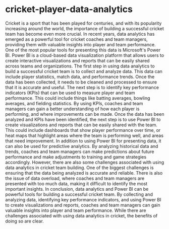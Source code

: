 # cricket-player-data-analytics

Cricket is a sport that has been played for centuries, and with its popularity increasing around the world, the importance of building a successful cricket team has become even more crucial. In recent years, data analytics has emerged as a powerful tool for cricket coaches and team managers, providing them with valuable insights into player and team performance. One of the most popular tools for presenting this data is Microsoft's Power BI. Power BI is a cloud-based data visualization platform that allows users to create interactive visualizations and reports that can be easily shared across teams and organizations. The first step in using data analytics to build a successful cricket team is to collect and analyze data. This data can include player statistics, match data, and performance trends. Once the data has been collected, it needs to be cleaned and processed to ensure that it is accurate and useful.
The next step is to identify key performance indicators (KPIs) that can be used to measure player and team performance. This could include things like batting averages, bowling averages, and fielding statistics. By using KPIs, coaches and team managers can gain a better understanding of how each player is performing, and where improvements can be made. Once the data has been analyzed and KPIs have been identified, the next step is to use Power BI to create visualizations and reports that can be easily shared with the team. This could include dashboards that show player performance over time, or heat maps that highlight areas where the team is performing well, and areas that need improvement.
In addition to using Power BI for presenting data, it can also be used for predictive analytics. By analyzing historical data and trends, coaches and team managers can make predictions about future performance and make adjustments to training and game strategies accordingly. However, there are also some challenges associated with using data analytics in cricket team building. One of the biggest challenges is ensuring that the data being analyzed is accurate and reliable. There is also the issue of data overload, where coaches and team managers are presented with too much data, making it difficult to identify the most important insights.
In conclusion, data analytics and Power BI can be powerful tools for building a successful cricket team. By collecting and analyzing data, identifying key performance indicators, and using Power BI to create visualizations and reports, coaches and team managers can gain valuable insights into player and team performance. While there are challenges associated with using data analytics in cricket, the benefits of doing so are clear.
